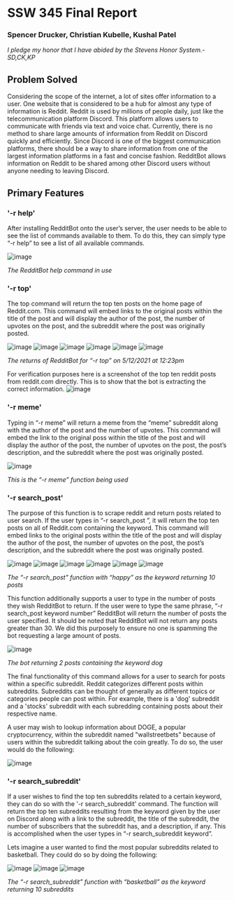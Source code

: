 
# SSW 345 Final Report
### Spencer Drucker, Christian Kubelle, Kushal Patel
 
*I pledge my honor that I have abided by the Stevens Honor System.- SD,CK,KP*

## Problem Solved
Considering the scope of the internet, a lot of sites offer information to a user. One website that is considered to be a hub for almost any type of information is Reddit. Reddit is used by millions of people daily, just like the telecommunication platform Discord. This platform allows users to communicate with friends via text and voice chat. Currently, there is no method to share large amounts of information from Reddit on Discord quickly and efficiently. Since Discord is one of the biggest communication platforms, there should be a way to share information from one of the largest information platforms in a fast and concise fashion. RedditBot allows information on Reddit to be shared among other Discord users without anyone needing to leaving Discord.

## Primary Features

### '-r help'
After installing RedditBot onto the user’s server, the user needs to be able to see the list of commands available to them. To do this, they can simply type “-r help” to see a list of all available commands.

![image](https://user-images.githubusercontent.com/44238558/118015200-05a6a780-b322-11eb-875b-34288060fdd5.png)

*The RedditBot help command in use*



### '-r top'
The top command will return the top ten posts on the home page of Reddit.com. This command will embed links to the original posts within the title of the post and will display the author of the post, the number of upvotes on the post, and the subreddit where the post was originally posted.

![image](https://user-images.githubusercontent.com/44238558/118015583-7221a680-b322-11eb-9f85-882588e30bac.png)
![image](https://user-images.githubusercontent.com/44238558/118015675-8b2a5780-b322-11eb-8f8c-26a9f429024f.png)
![image](https://user-images.githubusercontent.com/44238558/118015761-a1d0ae80-b322-11eb-951f-88c8058672a3.png)
![image](https://user-images.githubusercontent.com/44238558/118015840-b745d880-b322-11eb-8030-dab80b8b8383.png)
![image](https://user-images.githubusercontent.com/44238558/118015877-c2006d80-b322-11eb-9560-862ffe5d8ff7.png)
![image](https://user-images.githubusercontent.com/44238558/118015921-cd539900-b322-11eb-8590-59ece6b29187.png)

*The returns of RedditBot for “-r top” on 5/12/2021 at 12:23pm*

For verification purposes here is a screenshot of the top ten reddit posts from reddit.com directly. This is to show that the bot is extracting the correct information.
![image](https://user-images.githubusercontent.com/44238558/118017119-38519f80-b324-11eb-9458-0402abedff49.png)



### '-r meme'
Typing in “-r meme” will return a meme from the “meme” subreddit along with the author of the post and the number of upvotes.  This command will embed the link to the original poss within the title of the post and will display the author of the post, the number of upvotes on the post, the post’s description, and the subreddit where the post was originally posted.

![image](https://user-images.githubusercontent.com/44238558/118017556-c3329a00-b324-11eb-9486-9f474b1b588b.png)

*This is the “-r meme” function being used*

### '-r search_post'
The purpose of this function is to scrape reddit and return posts related to user search. If the user types in “-r search_post <keyword>”, it will return the top ten posts on all of Reddit.com containing the keyword. This command will embed links to the original posts within the title of the post and will display the author of the post, the number of upvotes on the post, the post’s description, and the subreddit where the post was originally posted.

![image](https://user-images.githubusercontent.com/44238558/118018126-6683af00-b325-11eb-83af-0ec3651db832.png)
![image](https://user-images.githubusercontent.com/44238558/118018185-79967f00-b325-11eb-8931-760d1af3298c.png)
![image](https://user-images.githubusercontent.com/44238558/118018216-84511400-b325-11eb-89d8-20ef18de1fed.png)
![image](https://user-images.githubusercontent.com/44238558/118018331-a34fa600-b325-11eb-9514-1c94e6d70022.png)
![image](https://user-images.githubusercontent.com/44238558/118018408-bb272a00-b325-11eb-8ff5-93c5c9998629.png)
![image](https://user-images.githubusercontent.com/44238558/118018434-c5e1bf00-b325-11eb-8dc3-f416e36108e9.png)

*The “-r search_post” function with “happy” as the keyword returning 10 posts*

This function additionally supports a user to type in the number of posts they wish RedditBot to return. If the user were to type the same phrase, “-r search_post keyword number” RedditBot will return the number of posts the user specified. It should be noted that RedditBot will not return any posts greater than 30. We did this purposely to ensure no one is spamming the bot requesting a large amount of posts.

![image](https://user-images.githubusercontent.com/44238558/118019079-92536480-b326-11eb-8385-5e57da6c215f.png)

*The bot returning 2 posts containing the keyword dog*

The final functionality of this command allows for a user to search for posts within a specific subreddit. Reddit categorizes different posts within subreddits. Subreddits can be thought of generally as different topics or categories people can post within. For example, there is a 'dog' subreddit and a 'stocks' subreddit with each subredding containing posts about their respective name. 

A user may wish to lookup information about DOGE, a popular cryptocurrency, within the subreddit named "wallstreetbets" because of users within the subreddit talking about the coin greatly. To do so, the user would do the following:

![image](https://user-images.githubusercontent.com/44238558/118019881-7b614200-b327-11eb-8a2e-8d216e71cc72.png)


### '-r search_subreddit'
If a user wishes to find the top ten subreddits related to a certain keyword, they can do so with the '-r search_subreddit' command. The function will return the top ten subreddits resulting from the keyword given by the user on Discord along with a link to the subreddit, the title of the subreddit, the number of subscribers that the subreddit has, and a description, if any. This is accomplished when the user types in “-r search_subreddit keyword”. 

Lets imagine a user wanted to find the most popular subreddits related to basketball. They could do so by doing the following:

![image](https://user-images.githubusercontent.com/44238558/118021074-d7789600-b328-11eb-9ea6-e458ef4827d4.png)
![image](https://user-images.githubusercontent.com/44238558/118021260-0989f800-b329-11eb-8083-5bcf26774cdf.png)
![image](https://user-images.githubusercontent.com/44238558/118021154-ea8b6600-b328-11eb-9364-51a60bac0a3d.png)

*The “-r search_subreddit” function with “basketball” as the keyword returning 10 subreddits*


